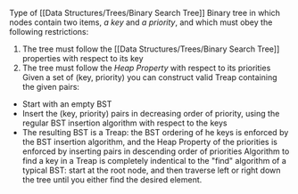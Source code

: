 Type of [[Data Structures/Trees/Binary Search Tree]]
Binary tree in which nodes contain two items, *a key* and *a priority*, and which must obey the following restrictions:
1. The tree must follow the [[Data Structures/Trees/Binary Search Tree]] properties with respect to its key
2. The tree must follow the *Heap Property* with respect to its priorities
Given a set of (key, priority) you can construct valid Treap containing the given pairs:
- Start with an empty BST
- Insert the (key, priority) pairs in decreasing order of priority, using the regular BST insertion algorithm with respect to the keys
- The resulting BST is a Treap: the BST ordering of he keys is enforced by the BST insertion algorithm, and the Heap Property of the priorities is enforced by inserting pairs in descending order of priorities
Algorithm to find a key in a Treap is completely indentical to the "find" algorithm of a typical BST: start at the root node, and then traverse left or right down the tree until you either find the desired element.